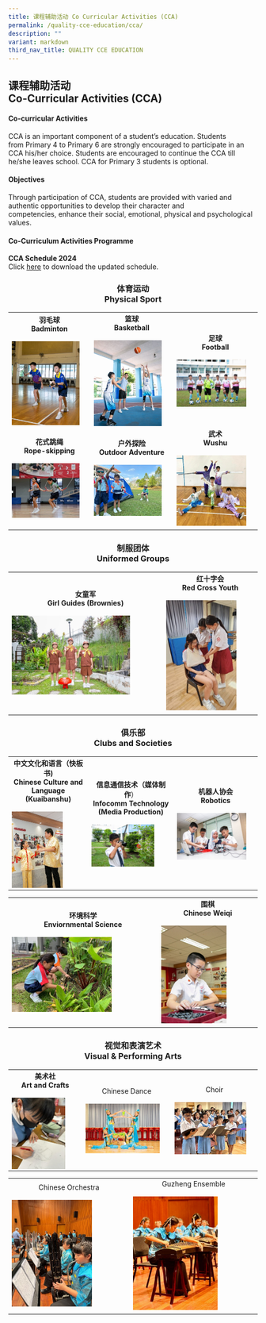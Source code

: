 ```yaml
---
title: 课程辅助活动 Co Curricular Activities (CCA)
permalink: /quality-cce-education/cca/
description: ""
variant: markdown
third_nav_title: QUALITY CCE EDUCATION
---
```

## 课程辅助活动 <br>Co-Curricular Activities (CCA)

#### Co-curricular Activities


CCA is an important component of a&nbsp;student’s education. Students from&nbsp;Primary 4 to Primary 6&nbsp;are strongly encouraged to participate in an CCA his/her choice.&nbsp;Students&nbsp;are encouraged to continue the CCA till he/she leaves school. CCA for Primary 3&nbsp;students is optional.

#### Objectives


Through participation of CCA, students are provided with varied and authentic opportunities to develop their character and competencies,&nbsp;enhance their social, emotional, physical and psychological values.

#### Co-Curriculum Activities Programme

 **CCA Schedule 2024** <br>
Click [here](https://for.edu.sg/hips-cca-schedule) to download the updated schedule.



### <center> 体育运动 <br> Physical Sport </center>

|  |||
| -------- | -------- | -------- |
| <center>  **羽毛球** <br>**Badminton**</center> <br> <img style="width: 90%;" src="/images/CCA/Badminton.jpg" align="center">  |<center>**篮球**<br> **Basketball** </center> <br> <img style="width: 90%;" src="/images/CCA/Basketball.jpg" align="center"> |<center> **足球**<br>**Football**</center> <br><img style="width: 90%;" src="/images/CCA/Football.jpg" align="center">|
|<center>**花式跳绳**<br>**Rope-skipping** </center><br> <img style="width: 90%;" src="/images/CCA/Rope_Skipping.jpg" align="center"> |<center>**户外探险**<br>**Outdoor Adventure** </center><br> <img style="width: 90%;" src="/images/CCA/Outdoor_Adventure.jpg" align="center"> |<center>**武术**<br>**Wushu**</center><br> <img style="width: 90%;" src="/images/CCA/Wushu.jpg" align="center">|
|  |  |  |


### <center>制服团体 <br>Uniformed Groups</center>

|  |  | 
| -------- | -------- | 
|<center>**女童军** <br> **Girl Guides (Brownies)**</center><br><img style="width: 80%;" src="/images/CCA/Brownies.jpg" align="center">| <center>**红十字会**<br>**Red Cross Youth**</center><br><img style="width: 80%;" src="/images/CCA/Red_Cross_Youth.jpg" align="center"> | 
|||


### <center>俱乐部 <br> Clubs and Societies</center>

|  |  |  |
| -------- | -------- | -------- |
|<center>**中文文化和语言（快板书)** <br>**Chinese Culture and Language (Kuaibanshu)** </center><br><img style="width: 70%;" src="/images/CCA/Kuaiban.jpg" align="center">  |<center> **信息通信技术（媒体制作**） <br>**Infocomm Technology (Media Production)**</center><br><img style="width: 80%;" src="/images/CCA/Infocomm.jpg" align="center">|<center>**机器人协会** <br> **Robotics** </center><br><img style="width: 90%;" src="/images/CCA/Robotics.jpg" align="center"> |

| |  | 
| -------- | -------- | 
| <center> **环境科学** <br>**Enviornmental Science**</center> <br> <img style="width: 70%;" src="/images/CCA/Enviromental_Science.jpg" align="center">| <center> **围棋** <br>**Chinese Weiqi**</center><br> <img style="width: 70%;" src="/images/CCA/Weiqi.jpg" align="center">| 
|||

### <center>视觉和表演艺术 <br>Visual &amp; Performing Arts</center>

|  |  |  |
| -------- | -------- | -------- |
| <center> **美术社** <br>**Art and Crafts** </center><br><img style="width: 80%;" src="/images/CCA/Art_and_Craft.jpg" align="center">| <center> Chinese Dance </center><br><img style="width: 90%;" src="/images/CCA/Chinese_Dance.jpg" align="center"> | <center> Choir </center><br> <img style="width: 90%;" src="/images/CCA/Choir.jpg" align="center">|

| |  | 
| -------- | -------- | 
| <center>Chinese Orchestra</center><br> <img style="width:70%;" src="/images/CCA/Chinese_Orch.jpg" align="center">  | <center>Guzheng Ensemble</center><br> <img style="width:70%;" src="/images/CCA/Guzheng_Ensemble.jpg" align="center"> | 
|||